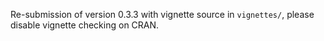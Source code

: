 Re-submission of version 0.3.3 with vignette source in `vignettes/`, please disable vignette checking on CRAN.